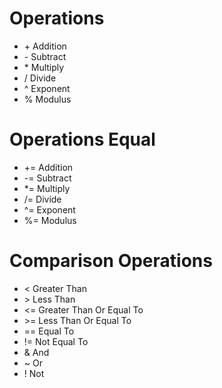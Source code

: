 # Operations

- \+ Addition
- \- Subtract
- \* Multiply
- / Divide
- \^ Exponent
- % Modulus

# Operations Equal

- \+= Addition
- \-= Subtract
- \*= Multiply
- /= Divide
- \^= Exponent
- %= Modulus

# Comparison Operations

- < Greater Than
- \> Less Than
- <= Greater Than Or Equal To
- \>= Less Than Or Equal To
- == Equal To
- != Not Equal To
- & And
- ~ Or
- ! Not